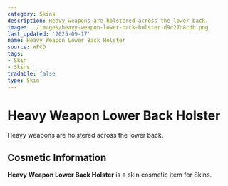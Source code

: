 ```yaml
---
category: Skins
description: Heavy weapons are holstered across the lower back.
image: ../images/heavy-weapon-lower-back-holster-d9c27d8cdb.png
last_updated: '2025-09-17'
name: Heavy Weapon Lower Back Holster
source: WFCD
tags:
- Skin
- Skins
tradable: false
type: Skin
---
```


# Heavy Weapon Lower Back Holster

Heavy weapons are holstered across the lower back.

## Cosmetic Information

**Heavy Weapon Lower Back Holster** is a skin cosmetic item for Skins.

